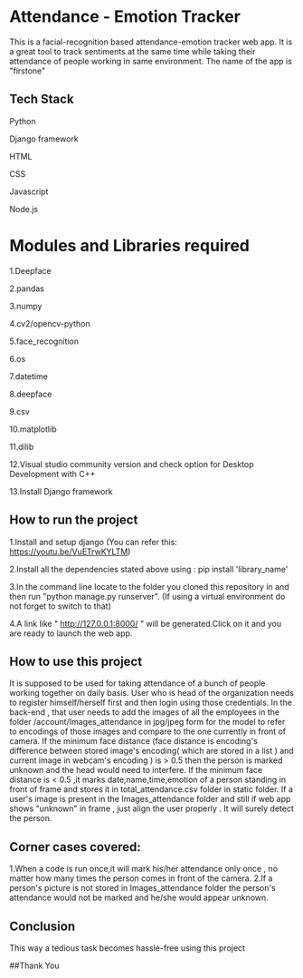 
# Attendance - Emotion Tracker

This is a facial-recognition based attendance-emotion tracker web app. It is a great tool to track sentiments at the same time while taking their attendance of people working in same environment.
The name of the app is "firstone" 
## Tech Stack

Python

Django framework

HTML

CSS

Javascript

Node.js


# Modules and Libraries required

1.Deepface

2.pandas

3.numpy

4.cv2/opencv-python

5.face_recognition

6.os

7.datetime

8.deepface

9.csv

10.matplotlib

11.dilib

12.Visual studio community version and check option for Desktop Development with C++

13.Install Django framework
## How to run the project

1.Install and setup django (You can refer this: https://youtu.be/VuETrwKYLTM)

2.Install all the dependencies stated above using : pip install 'library_name'

3.In the command line locate to the folder you cloned this repository in and then run "python manage.py runserver".
(If using a virtual environment do not forget to switch to that)

4.A link like " http://127.0.0.1:8000/ " will be generated.Click on it and you are ready to launch the web app.
## How to use this project
It is supposed to be used for taking attendance of  a bunch of people working together on daily basis. 
User who is head of the organization needs to register himself/herself first and then login using those credentials.
In the back-end , that user needs to add the images of all the employees in the folder /account/Images_attendance in jpg/jpeg form for the model to refer to encodings of those images and compare to the one currently in front of camera.
If the minimum face distance (face distance is encoding's difference between stored image's encoding( which are stored in a list ) and current image in webcam's encoding ) is > 0.5 then the person is marked unknown and the head would need to interfere.
If the minimum face distance is < 0.5 ,it marks date,name,time,emotion of a person standing in front of frame and stores it in total_attendance.csv folder in static folder.
If a user's image is present in the Images_attendance folder and still if web app shows "unknown" in frame , just align the user properly . It will surely detect the person.

## Corner cases covered:
1.When a code is run once,it will mark his/her attendance only once , no matter how many times the person comes in front of the camera.
2.If a person's picture is not stored in Images_attendance folder the person's attendance would not be marked and he/she would appear unknown.

## Conclusion
This way a tedious task becomes hassle-free using this project

##Thank You
